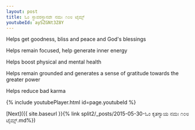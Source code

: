 ```yaml
---
layout: post
title: ಓಂ ಸ್ಥಾವರಸ್ಥಾನವೇ ನಮಃ ೧೦೮ ಟೈಮ್ಸ್
youtubeId: aySZGNt3Z8Y
---
```

 
 
Helps get goodness, bliss and peace and God's blessings
 
Helps remain focused, help generate inner energy 
 
Helps boost physical and mental health 
 
Helps remain grounded and generates a sense of gratitude towards the greater power 
 
Helps reduce bad karma
 
 
 
 


{% include youtubePlayer.html id=page.youtubeId %}
 
[Next]({{ site.baseurl }}{% link  split2/_posts/2015-05-30-ಓಂ ಕೃತಗ್ಯಾಯ ನಮಃ ೧೦೮ ಟೈಮ್ಸ್.md%})
 
